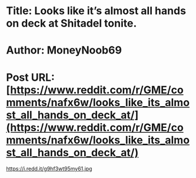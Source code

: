 # Title: Looks like it’s almost all hands on deck at Shitadel tonite.
# Author: MoneyNoob69
# Post URL: [https://www.reddit.com/r/GME/comments/nafx6w/looks_like_its_almost_all_hands_on_deck_at/](https://www.reddit.com/r/GME/comments/nafx6w/looks_like_its_almost_all_hands_on_deck_at/)


https://i.redd.it/g9hf3wt95my61.jpg